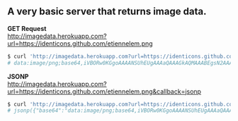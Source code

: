 ## A very basic server that returns image data.

**GET Request**<br>
http://imagedata.herokuapp.com?url=https://identicons.github.com/etiennelem.png
```sh
$ curl 'http://imagedata.herokuapp.com?url=https://identicons.github.com/etiennelem.png'
# data:image/png;base64,iVBORw0KGgoAAAANSUhEUgAAAaQAAAGkAQMAAABEgsN2AAAABlBMVEW2YsPw\n8PDyO0wTAAAAuElEQVR4nO3cvQ3CMBAGUBwoUrIBq2Q02CyrZAPSpUAJDdeA\nnCJ/QvL7WvvprrUtXzUtyLM6LQlFURRFla6m9Mll/1oURVEURVEURVEUdbxK\ncYv82r8WRVEURVEURVEUVbp6pFyuf9IhRVEURVEURVEUVbjq4qR6z+7rY0sz\nUyveYYfNO6QoiqIoiqIoiqKonIoTaz2jbt+DKMZYPv/MqGg375CiKIqiKIqi\nKIqiVij/YSmKoigq8gZmWHoFBlRo3gAAAABJRU5ErkJggg==
```

**JSONP**<br>
http://imagedata.herokuapp.com?url=https://identicons.github.com/etiennelem.png&callback=jsonp
```sh
$ curl 'http://imagedata.herokuapp.com?url=https://identicons.github.com/etiennelem.png&callback=jsonp'
# jsonp({"base64":"data:image/png;base64,iVBORw0KGgoAAAANSUhEUgAAAaQAAAGkAQMAAABEgsN2AAAABlBMVEW2YsPw\n8PDyO0wTAAAAuElEQVR4nO3cvQ3CMBAGUBwoUrIBq2Q02CyrZAPSpUAJDdeA\nnCJ/QvL7WvvprrUtXzUtyLM6LQlFURRFla6m9Mll/1oURVEURVEURVEUdbxK\ncYv82r8WRVEURVEURVEUVbp6pFyuf9IhRVEURVEURVEUVbjq4qR6z+7rY0sz\nUyveYYfNO6QoiqIoiqIoiqKonIoTaz2jbt+DKMZYPv/MqGg375CiKIqiKIqi\nKIqiVij/YSmKoigq8gZmWHoFBlRo3gAAAABJRU5ErkJggg==\n"})
```
